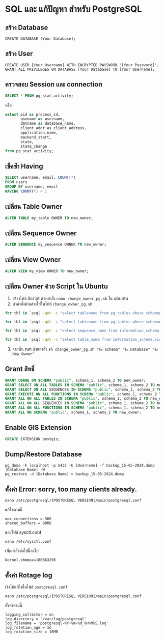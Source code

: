 # SQL และ แก้ปัญหา สำหรับ PostgreSQL

## สร้าง Database
```
CREATE DATABASE [Your Database];
```

## สร้าง User
```
CREATE USER [Your Username] WITH ENCRYPTED PASSWORD '[Your Password]';
GRANT ALL PRIVILEGES ON DATABASE [Your Database] TO [Your Username];
```

## ตรวจสอบ Session และ connection
```sql
SELECT * FROM pg_stat_activity;
```
หรือ
```sql
select pid as process_id, 
       usename as username, 
       datname as database_name, 
       client_addr as client_address, 
       application_name,
       backend_start,
       state,
       state_change
from pg_stat_activity;
```

## เช็คซ้ำ Having
```sql
SELECT username, email, COUNT(*)
FROM users
GROUP BY username, email
HAVING COUNT(*) > 1
```

## เปลี่ยน Table Owner
```sql
ALTER TABLE my_table OWNER TO new_owner;
```

## เปลี่ยน Sequence Owner
```sql
ALTER SEQUENCE my_sequence OWNER TO new_owner;
```

## เปลี่ยน View Owner
```sql
ALTER VIEW my_view OWNER TO new_owner;
```

## เปลี่ยน Owner ด้วย Script ใน Ubuntu
1. สร้างไฟล์ Script ด้วยคำสั่ง ```nano change_owner_pg.sh``` ใน ubuntu
2. นำคำสั่งด้านล่างใส่ในไฟล์ `change_owner_pg.sh`
```sh
for tbl in `psql -qAt -c "select tablename from pg_tables where schemaname = '$1';" $2` ; do  psql -c "alter table "$1".\"$tbl\" owner to $3" $2 ; done

for tbl in `psql -qAt -c "select tablename from pg_tables where schemaname = '$1';" $2` ; do  psql -c "alter table "$1".\"$tbl\" owner to $3" $2 ; done

for tbl in `psql -qAt -c "select sequence_name from information_schema.sequences where sequence_schema = '$1';" $2` ; do  psql -c "alter sequence "$1".\"$tbl\" owner to $3" $2 ; done

for tbl in `psql -qAt -c "select table_name from information_schema.views where table_schema = '$1';" $2` ; do  psql -c "alter view "$1".\"$tbl\" owner to $3" $2 ; done
```
3. จากนั้น run ด้วยคำสั่ง `sh change_owner_pg.sh "ชื่อ schema" "ชื่อ Database" "ชื่อ New Owner"`

## Grant สิทธิ์
```sql
GRANT USAGE ON SCHEMA "public", schema_1, schema_2 TO new_owner;
GRANT SELECT ON ALL TABLES IN SCHEMA "public", schema_1, schema_2 TO new_owner;
GRANT SELECT ON ALL SEQUENCES IN SCHEMA "public", schema_1, schema_2 TO new_owner ;
GRANT EXECUTE ON ALL FUNCTIONS IN SCHEMA "public", schema_1, schema_2 TO new_owner ;
GRANT ALL ON ALL TABLES IN SCHEMA "public", schema_1, schema_2 TO new_owner ;
GRANT ALL ON ALL SEQUENCES IN SCHEMA "public", schema_1, schema_2 TO new_owner ;
GRANT ALL ON ALL FUNCTIONS IN SCHEMA "public", schema_1, schema_2 TO new_owner ;
GRANT ALL ON SCHEMA "public", schema_1, schema_2 TO new_owner;
```

## Enable GIS Extension
```sql
CREATE EXTENSION postgis;
```

## Dump/Restore Database
```
pg_dump -h localhost -p 5432 -U [Username] -f backup_15-05-2024.dump [Database Name] -W
pg_restore -d [Database Name] > backup_15-05-2024.dump
```

## ตั้งค่า Error: sorry, too many clients already.
```
nano /etc/postgresql/[POSTGRESQL VERSION]/main/postgresql.conf
```
แก้ไขตามนี้
```
max_connections = 300
shared_buffers = 80MB
```
และไฟล์ sysctl.conf
```
nano /etc/sysctl.conf
```
เพิ่มคำสั่งต่อไปนี้ลงไป
```
kernel.shmmax=100663296
```


## ตั้งค่า Rotage log
เข้าไปแก้ไขในไฟล์ `postgresql.conf`
```
nano /etc/postgresql/[POSTGRESQL VERSION]/main/postgresql.conf
```
ตั้งค่าตามนี้
```
logging_collector = on
log_directory = '/var/log/postgresql'
log_filename = 'postgresql-%Y-%m-%d_%H%M%S.log'
log_rotation_age = 1d
log_rotation_size = 10MB
```

